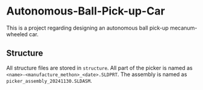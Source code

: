 # Autonomous-Ball-Pick-up-Car
This is a project regarding designing an autonomous ball pick-up mecanum-wheeled car.

## Structure 

All structure files are stored in `structure`. All part of the picker is named as `<name>-<manufacture_methon>_<date>.SLDPRT`. The assembly is named as `picker_assembly_20241130.SLDASM`.